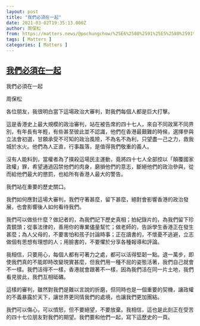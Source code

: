 ```yaml
---
layout: post
title: "我們必須在一起"
date: 2021-03-02T19:35:13.000Z
author: 周保松
from: https://matters.news/@pochungchow/%25E6%2588%2591%25E5%2580%2591%25E5%25BF%2585%25E9%25A0%2588%25E5%259C%25A8%25E4%25B8%2580%25E8%25B5%25B7-bafyreig46tvcuwsxzjmqrphfzkaiajgzbmlkz5nta3qm6jwcw546m2hfta
tags: [ Matters ]
categories: [ Matters ]
---
```

<!--1614713713000-->
[我們必須在一起](https://matters.news/@pochungchow/%25E6%2588%2591%25E5%2580%2591%25E5%25BF%2585%25E9%25A0%2588%25E5%259C%25A8%25E4%25B8%2580%25E8%25B5%25B7-bafyreig46tvcuwsxzjmqrphfzkaiajgzbmlkz5nta3qm6jwcw546m2hfta)
------

<div>
<p>我們必須在一起</p><p>周保松</p><p>各位朋友，我很明白當下這場政治大審判，對我們每個人都是巨大打擊。</p><p>這是香港史上最大規模的政治審判，站在被告席的四十七人，來自不同政黨不同界別，有年長有年輕，有些甚至彼此並不認識，他們在香港最艱難的時候，選擇參與立法會初選，甘願承受不可知的政治風險，不為名不為利，只望盡一己之力，救我城於水火。他們為人正直，行事磊落，是值得我們敬重的義人。</p><p>沒有人能料到，當權者為了撲殺這場民主運動，竟將四十七人全部控以「顛覆國家政權」罪，希望通過囚禁他們的肉身，磨損他們的意志，斷絕他們的政治參與，從而給他們最大的懲罰，也給所有香港人最大的警告。</p><p>我們站在重要的歷史關口。</p><p>我們如何應對這場大審判，我們守著甚麼，留下甚麼，絕對會影響香港的政治發展，也會影響後人如何看待我們。</p><p>我們可以做些什麼？做記者的，為我們記下歷史真相；拍紀錄片的，為我們留下珍貴鏡頭；從事法律的，善用你的專業儘量幫忙；做老師的，告訴學生香港正在發生甚麼；為人父母的，不要害怕和孩子討論時事；正在讀書的，不懷憂不逃避，立志做個有思想有理想的人；用臉書的，不要懼於分享各種報導和評論。</p><p>我相信，只要用心，每個人都有可著力之處，都可以活得堅韌一點。退一萬步，即使我們真的不能即時改變現實甚麼，但我們用一種不屈的姿態活著，我們自己就會不一樣。我們活得不一樣，香港就會跟著不一樣，因為我們活在同一片土地，我們看見彼此，我們互相砥礪。</p><p>這樣的審判，雖然對我們是難以言說的折磨，但同時也是一個重要的契機，讓政權的不義暴露於天下，讓世界更同情我們的處境，也讓我們更加團結。</p><p>我們可以傷心，可以憤怒，但不要絕望，不要放棄。我相信，這也是此刻正在受苦的四十七位朋友對我們的期望。我們要和他們一起，寫下這歷史的一頁。</p>
</div>

